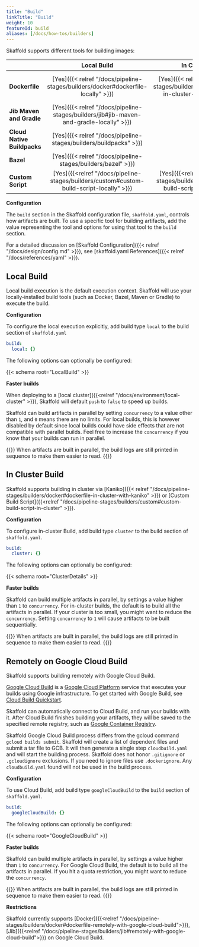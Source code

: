 ```yaml
---
title: "Build"
linkTitle: "Build"
weight: 10
featureId: build
aliases: [/docs/how-tos/builders]
---
```


Skaffold supports different tools for building images:

|    | Local Build | In Cluster Build | Remote on Google Cloud Build |
|----|:-----------:|:----------------:|:----------------------------:|
| **Dockerfile** | [Yes]({{< relref "/docs/pipeline-stages/builders/docker#dockerfile-locally" >}}) | [Yes]({{< relref "/docs/pipeline-stages/builders/docker#dockerfile-in-cluster-with-kaniko" >}}) | [Yes]({{< relref "/docs/pipeline-stages/builders/docker#dockerfile-remotely-with-google-cloud-build" >}}) |
| **Jib Maven and Gradle** | [Yes]({{< relref "/docs/pipeline-stages/builders/jib#jib-maven-and-gradle-locally" >}}) | - | [Yes]({{< relref "/docs/pipeline-stages/builders/jib#remotely-with-google-cloud-build" >}}) |
| **Cloud Native Buildpacks** | [Yes]({{< relref "/docs/pipeline-stages/builders/buildpacks" >}}) | - | [Yes]({{< relref "/docs/pipeline-stages/builders/buildpacks" >}}) |
| **Bazel** | [Yes]({{< relref "/docs/pipeline-stages/builders/bazel" >}}) | - | - |
| **Custom Script** | [Yes]({{<relref "/docs/pipeline-stages/builders/custom#custom-build-script-locally" >}}) | [Yes]({{<relref "/docs/pipeline-stages/builders/custom#custom-build-script-in-cluster" >}}) | - |

**Configuration**

The `build` section in the Skaffold configuration file, `skaffold.yaml`,
controls how artifacts are built. To use a specific tool for building
artifacts, add the value representing the tool and options for using that tool
to the `build` section.

For a detailed discussion on [Skaffold Configuration]({{< relref "/docs/design/config.md" >}}),
see [skaffold.yaml References]({{< relref "/docs/references/yaml" >}}).

## Local Build
Local build execution is the default execution context.
Skaffold will use your locally-installed build tools (such as Docker, Bazel, Maven or Gradle) to execute the build.

**Configuration**

To configure the local execution explicitly, add build type `local` to the build section of `skaffold.yaml`

```yaml
build:
  local: {}
```

The following options can optionally be configured:

{{< schema root="LocalBuild" >}}

**Faster builds**

When deploying to a [local cluster]({{<relref "/docs/environment/local-cluster" >}}), 
Skaffold will default `push` to `false` to speed up builds.

Skaffold can build artifacts in parallel by setting `concurrency` to a value other than `1`, and `0` means there are no limits.
For local builds, this is however disabled by default since local builds could have side effects that are
not compatible with parallel builds. Feel free to increase the `concurrency` if you know that your builds
can run in parallel.

{{<alert title="Note">}}
When artifacts are built in parallel, the build logs are still printed in sequence to make them easier to read.
{{</alert>}}

## In Cluster Build

Skaffold supports building in cluster via [Kaniko]({{< relref "/docs/pipeline-stages/builders/docker#dockerfile-in-cluster-with-kaniko" >}}) 
or [Custom Build Script]({{<relref "/docs/pipeline-stages/builders/custom#custom-build-script-in-cluster" >}}).

**Configuration**

To configure in-cluster Build, add build type `cluster` to the build section of `skaffold.yaml`. 

```yaml
build:
  cluster: {}
```

The following options can optionally be configured:

{{< schema root="ClusterDetails" >}}

**Faster builds**

Skaffold can build multiple artifacts in parallel, by settings a value higher than `1` to `concurrency`.
For in-cluster builds, the default is to build all the artifacts in parallel. If your cluster is too
small, you might want to reduce the `concurrency`. Setting `concurrency` to `1` will cause artifacts to be built sequentially.

{{<alert title="Note">}}
When artifacts are built in parallel, the build logs are still printed in sequence to make them easier to read.
{{</alert>}}

## Remotely on Google Cloud Build

Skaffold supports building remotely with Google Cloud Build.

[Google Cloud Build](https://cloud.google.com/cloud-build/) is a
[Google Cloud Platform](https://cloud.google.com) service that executes
your builds using Google infrastructure. To get started with Google
Build, see [Cloud Build Quickstart](https://cloud.google.com/cloud-build/docs/quickstart-docker).

Skaffold can automatically connect to Cloud Build, and run your builds
with it. After Cloud Build finishes building your artifacts, they will
be saved to the specified remote registry, such as
[Google Container Registry](https://cloud.google.com/container-registry/).

Skaffold Google Cloud Build process differs from the gcloud command
`gcloud builds submit`. Skaffold will create a list of dependent files
and submit a tar file to GCB. It will then generate a single step `cloudbuild.yaml`
and will start the building process. Skaffold does not honor `.gitignore` or `.gcloudignore`
exclusions. If you need to ignore files use `.dockerignore`. Any `cloudbuild.yaml` found will not
be used in the build process.

**Configuration**

To use Cloud Build, add build type `googleCloudBuild` to the `build`
section of `skaffold.yaml`. 

```yaml
build:
  googleCloudBuild: {}
```

The following options can optionally be configured:

{{< schema root="GoogleCloudBuild" >}}

**Faster builds**

Skaffold can build multiple artifacts in parallel, by settings a value higher than `1` to `concurrency`.
For Google Cloud Build, the default is to build all the artifacts in parallel. If you hit a quota restriction,
you might want to reduce  the `concurrency`.

{{<alert title="Note">}}
When artifacts are built in parallel, the build logs are still printed in sequence to make them easier to read.
{{</alert>}}

**Restrictions**

Skaffold currently supports [Docker]({{<relref "/docs/pipeline-stages/builders/docker#dockerfile-remotely-with-google-cloud-build">}}),
[Jib]({{<relref "/docs/pipeline-stages/builders/jib#remotely-with-google-cloud-build">}})
on Google Cloud Build.
